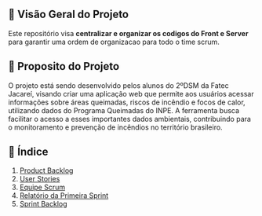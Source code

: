 ## 🌟 Visão Geral do Projeto
 
Este repositório visa **centralizar e organizar os codigos do Front e Server** para garantir uma ordem de organizacao para todo o time scrum.

## 🚀 Proposito do Projeto

O projeto está sendo desenvolvido pelos alunos do 2ºDSM da Fatec Jacareí, visando criar uma aplicação web que permite aos usuários acessar informações sobre áreas queimadas, riscos de incêndio e focos de calor, utilizando dados do Programa Queimadas do INPE. A ferramenta busca facilitar o acesso a esses importantes dados ambientais, contribuindo para o monitoramento e prevenção de incêndios no território brasileiro.
 
## 📂 Índice
 
1. [Product Backlog](product-backlog.md)
2. [User Stories](user-stories.md)
3. [Equipe Scrum](equipe-scrum.md)
4. [Relatório da Primeira Sprint](relatorio-primeira-sprint.md)
5. [Sprint Backlog](sprint-backlog.md)
 
